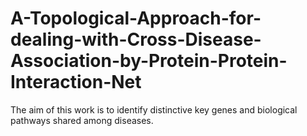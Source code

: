 # A-Topological-Approach-for-dealing-with-Cross-Disease-Association-by-Protein-Protein-Interaction-Net
The aim of this work is to identify distinctive key genes and biological pathways shared among diseases.
